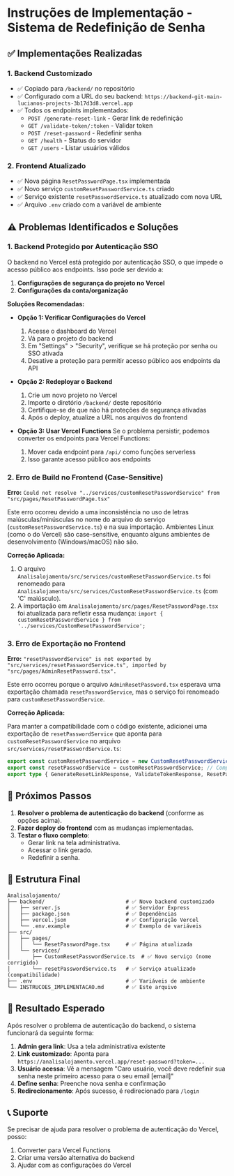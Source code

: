 # Instruções de Implementação - Sistema de Redefinição de Senha

## ✅ Implementações Realizadas

### 1. Backend Customizado
- ✅ Copiado para `/backend/` no repositório
- ✅ Configurado com a URL do seu backend: `https://backend-git-main-lucianos-projects-3b17d3d8.vercel.app`
- ✅ Todos os endpoints implementados:
  - `POST /generate-reset-link` - Gerar link de redefinição
  - `GET /validate-token/:token` - Validar token
  - `POST /reset-password` - Redefinir senha
  - `GET /health` - Status do servidor
  - `GET /users` - Listar usuários válidos

### 2. Frontend Atualizado
- ✅ Nova página `ResetPasswordPage.tsx` implementada
- ✅ Novo serviço `customResetPasswordService.ts` criado
- ✅ Serviço existente `resetPasswordService.ts` atualizado com nova URL
- ✅ Arquivo `.env` criado com a variável de ambiente

## ⚠️ Problemas Identificados e Soluções

### 1. Backend Protegido por Autenticação SSO

O backend no Vercel está protegido por autenticação SSO, o que impede o acesso público aos endpoints. Isso pode ser devido a:

1. **Configurações de segurança do projeto no Vercel**
2. **Configurações da conta/organização**

**Soluções Recomendadas:**

*   **Opção 1: Verificar Configurações do Vercel**
    1.  Acesse o dashboard do Vercel
    2.  Vá para o projeto do backend
    3.  Em "Settings" > "Security", verifique se há proteção por senha ou SSO ativada
    4.  Desative a proteção para permitir acesso público aos endpoints da API

*   **Opção 2: Redeployar o Backend**
    1.  Crie um novo projeto no Vercel
    2.  Importe o diretório `/backend/` deste repositório
    3.  Certifique-se de que não há proteções de segurança ativadas
    4.  Após o deploy, atualize a URL nos arquivos do frontend

*   **Opção 3: Usar Vercel Functions**
    Se o problema persistir, podemos converter os endpoints para Vercel Functions:
    1.  Mover cada endpoint para `/api/` como funções serverless
    2.  Isso garante acesso público aos endpoints

### 2. Erro de Build no Frontend (Case-Sensitive)

**Erro:** `Could not resolve "../services/customResetPasswordService" from "src/pages/ResetPasswordPage.tsx"`

Este erro ocorreu devido a uma inconsistência no uso de letras maiúsculas/minúsculas no nome do arquivo do serviço (`customResetPasswordService.ts`) e na sua importação. Ambientes Linux (como o do Vercel) são case-sensitive, enquanto alguns ambientes de desenvolvimento (Windows/macOS) não são.

**Correção Aplicada:**

1.  O arquivo `Analisalojamento/src/services/customResetPasswordService.ts` foi renomeado para `Analisalojamento/src/services/CustomResetPasswordService.ts` (com 'C' maiúsculo).
2.  A importação em `Analisalojamento/src/pages/ResetPasswordPage.tsx` foi atualizada para refletir essa mudança:
    `import { customResetPasswordService } from '../services/CustomResetPasswordService';`

### 3. Erro de Exportação no Frontend

**Erro:** `"resetPasswordService" is not exported by "src/services/resetPasswordService.ts", imported by "src/pages/AdminResetPassword.tsx".`

Este erro ocorreu porque o arquivo `AdminResetPassword.tsx` esperava uma exportação chamada `resetPasswordService`, mas o serviço foi renomeado para `customResetPasswordService`.

**Correção Aplicada:**

Para manter a compatibilidade com o código existente, adicionei uma exportação de `resetPasswordService` que aponta para `customResetPasswordService` no arquivo `src/services/resetPasswordService.ts`:

```typescript
export const customResetPasswordService = new CustomResetPasswordService();
export const resetPasswordService = customResetPasswordService; // Compatibilidade com código existente
export type { GenerateResetLinkResponse, ValidateTokenResponse, ResetPasswordResponse, ErrorResponse };
```

## 📝 Próximos Passos

1.  **Resolver o problema de autenticação do backend** (conforme as opções acima).
2.  **Fazer deploy do frontend** com as mudanças implementadas.
3.  **Testar o fluxo completo**:
    *   Gerar link na tela administrativa.
    *   Acessar o link gerado.
    *   Redefinir a senha.

## 📁 Estrutura Final

```
Analisalojamento/
├── backend/                          # ✅ Novo backend customizado
│   ├── server.js                     # ✅ Servidor Express
│   ├── package.json                  # ✅ Dependências
│   ├── vercel.json                   # ✅ Configuração Vercel
│   └── .env.example                  # ✅ Exemplo de variáveis
├── src/
│   ├── pages/
│   │   └── ResetPasswordPage.tsx     # ✅ Página atualizada
│   └── services/
│       ├── CustomResetPasswordService.ts  # ✅ Novo serviço (nome corrigido)
│       └── resetPasswordService.ts   # ✅ Serviço atualizado (compatibilidade)
├── .env                              # ✅ Variáveis de ambiente
└── INSTRUCOES_IMPLEMENTACAO.md       # ✅ Este arquivo
```

## 🎯 Resultado Esperado

Após resolver o problema de autenticação do backend, o sistema funcionará da seguinte forma:

1.  **Admin gera link**: Usa a tela administrativa existente
2.  **Link customizado**: Aponta para `https://analisalojamento.vercel.app/reset-password?token=...`
3.  **Usuário acessa**: Vê a mensagem "Caro usuário, você deve redefinir sua senha neste primeiro acesso para o seu email [email]"
4.  **Define senha**: Preenche nova senha e confirmação
5.  **Redirecionamento**: Após sucesso, é redirecionado para `/login`

## 📞 Suporte

Se precisar de ajuda para resolver o problema de autenticação do Vercel, posso:
1.  Converter para Vercel Functions
2.  Criar uma versão alternativa do backend
3.  Ajudar com as configurações do Vercel


